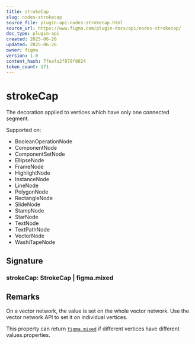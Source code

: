 ```yaml
---
title: strokeCap
slug: nodes-strokecap
source_file: plugin-api-nodes-strokecap.html
source_url: https://www.figma.com/plugin-docs/api/nodes-strokecap/
doc_type: plugin-api
created: 2025-06-26
updated: 2025-06-26
owner: figma
version: 1.0
content_hash: 7feefa2f879f8024
token_count: 171
---
```

# strokeCap

The decoration applied to vertices which have only one connected segment.

 Supported on:

- BooleanOperationNode
- ComponentNode
- ComponentSetNode
- EllipseNode
- FrameNode
- HighlightNode
- InstanceNode
- LineNode
- PolygonNode
- RectangleNode
- SlideNode
- StampNode
- StarNode
- TextNode
- TextPathNode
- VectorNode
- WashiTapeNode

## Signature

### strokeCap: StrokeCap | figma.mixed

## Remarks

On a vector network, the value is set on the whole vector network. Use the vector network API to set it on individual vertices.

This property can return [`figma.mixed`](/plugin-docs/api/properties/figma-mixed/) if different vertices have different values.properties.